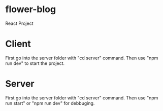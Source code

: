 # flower-blog

React Project

# Client

First go into the server folder with "cd server" command. Then use "npm run dev" to start the project.

# Server

First go into the server folder with "cd server" command. Then use "npm run start" or "npm run dev" for debbuging.
